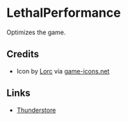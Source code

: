 # LethalPerformance
Optimizes the game.

## Credits
- Icon by [Lorc](https://lorcblog.blogspot.com/) via [game-icons.net](https://game-icons.net/)

## Links
- [Thunderstore](https://thunderstore.io/c/lethal-company/p/DiFFoZ/LethalPerformance/)
